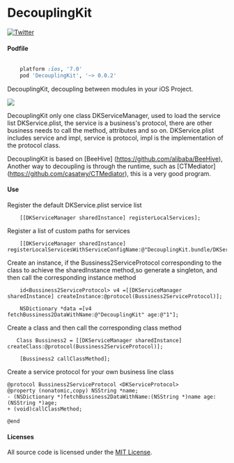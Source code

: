 # DecouplingKit


[![Twitter](https://img.shields.io/badge/twitter-@coderyi9-green.svg?style=flat)](http://twitter.com/coderyi9)

#### Podfile

```ruby

	platform :ios, '7.0'
	pod 'DecouplingKit', '~> 0.0.2'

```



DecouplingKit, decoupling between modules in your iOS Project.



![](https://github.com/coderyi/DecouplingKit/blob/master/Documents/DecouplingKit.png)


DecouplingKit only one class DKServiceManager, used to load the service list DKService.plist, the service is a business's  protocol, there are other business needs to call the method, attributes and so on. DKService.plist includes service and impl, service is protocol, impl is the implementation of the protocol class.






DecouplingKit is based on [BeeHive] (https://github.com/alibaba/BeeHive),  Another way to decoupling is through the runtime, such as [CTMediator] (https://github.com/casatwy/CTMediator), this is a very good program.

#### Use

Register the default DKService.plist service list

```
    [[DKServiceManager sharedInstance] registerLocalServices];
```

Register a list of custom paths for services

```
    [[DKServiceManager sharedInstance] registerLocalServicesWithServiceConfigName:@"DecouplingKit.bundle/DKService"];

```

Create an instance, if the Bussiness2ServiceProtocol corresponding to the class to achieve the sharedInstance method,so generate a singleton, and then call the corresponding instance method

```
    id<Bussiness2ServiceProtocol> v4 =[[DKServiceManager sharedInstance] createInstance:@protocol(Bussiness2ServiceProtocol)];
    
    NSDictionary *data =[v4 fetchBussiness2DataWithName:@"DecouplingKit" age:@"1"];

```


Create a class and then call the corresponding class method

```
   Class Bussiness2 = [[DKServiceManager sharedInstance] createClass:@protocol(Bussiness2ServiceProtocol)];

    [Bussiness2 callClassMethod];

```


Create a service protocol for your own business line class

```
@protocol Bussiness2ServiceProtocol <DKServiceProtocol>
@property (nonatomic,copy) NSString *name;
- (NSDictionary *)fetchBussiness2DataWithName:(NSString *)name age:(NSString *)age;
+ (void)callClassMethod;

@end

```




#### Licenses

All source code is licensed under the [MIT License](https://github.com/coderyi/DecouplingKit/blob/master/LICENSE).





